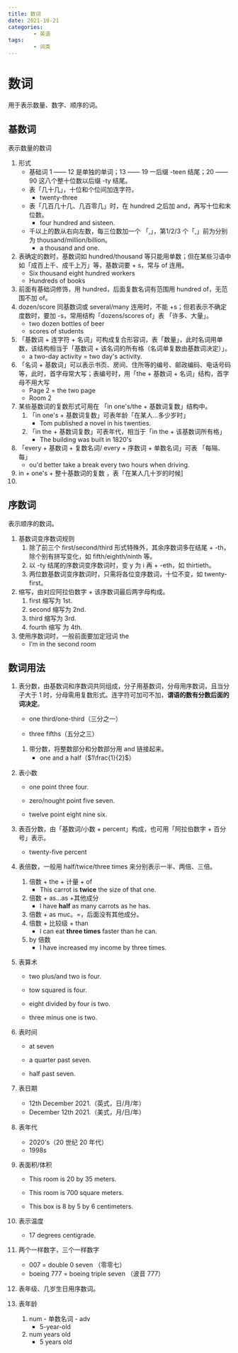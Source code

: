 ```yaml
---
title: 数词
date: 2021-10-21
categories:
        - 英语
tags:
        - 词类
---
```


# 数词

用于表示数量、数字、顺序的词。

## 基数词

表示数量的数词

1. 形式
   - 基础词 1 —— 12 是单独的单词；13 —— 19 一后缀 -teen 结尾；20 —— 90 这八个整十位数以后缀 -ty 结尾。
   - 表「几十几」，十位和个位间加连字符。
     - twenty-three
   - 表「几百几十几、几百零几」时，在 hundred 之后加 and，再写十位和末位数。
     - four hundred and sisteen.
   - 千以上的数从右向左数，每三位数加一个 「,」，第1/2/3 个「,」前为分别为 thousand/million/billion。
     - a thousand and one.
2. 表确定的数时，基数词如 hundred/thousand 等只能用单数；但在某些习语中如「成百上千、成千上万」等，基数词要 + s，常与 of 连用。
   - Six thousand eight hundred workers
   - Hundreds of books
3. 前面有基础词修饰，用 hundred，后面复数名词有范围用 hundred of，无范围不加 of。
4. dozen/score 同基数词或 several/many 连用时，不能 +s；但若表示不确定度数时，要加 -s，常用结构「dozens/scores of」表 「许多、大量」。
   - two dozen bottles of beer
   - scores of students
5. 「基数词 + 连字符 + 名词」可构成复合形容词，表「数量」，此时名词用单数，该结构相当于「基数词 + 该名词的所有格（名词单复数由基数词决定）」。
   - a two-day activity = two day's activity.
6. 「名词 + 基数词」可以表示书页、房间、住所等的编号、邮政编码、电话号码等，此时，首字母常大写；表编号时，用「the + 基数词 + 名词」结构，首字母不用大写
   - Page 2 = the two page
   - Room 2
7. 某些基数词的复数形式可用在 「in one's/the + 基数词复数」结构中。
   1. 「in one's + 基数词复数」可表年龄「在某人...多少岁时」
      - Tom published a novel in his twenties.
   2. 「in the + 基数词复数」可表年代，相当于「in the + 该基数词所有格」
      - The building was built in 1820's
8. 「every + 基数词 + 复数名词/ every + 序数词 + 单数名词」可表 「每隔、每」
   - ou'd better take a break every two hours when driving.
9. in + one's + 整十基数词的复数 ，表「在某人几十岁的时候]
10. 

## 序数词

表示顺序的数词。

1. 基数词变序数词规则
   1. 除了前三个 first/second/third 形式特殊外，其余序数词多在结尾 + -th，除个别有拼写变化，如 fifth/eighth/ninth 等。
   2. 以 -ty 结尾的序数词变序数词时，变 y 为 i 再 + -eth，如 thirtieth。
   3. 两位数基数词变序数词时，只需将各位变序数词，十位不变，如 twenty- first。
2. 缩写，由对应阿拉伯数字 + 该序数词最后两字母构成。
   1. first 缩写为 1st.
   2. second 缩写为 2nd.
   3. third 缩写为 3rd.
   4. fourth 缩写 为 4th.
3. 使用序数词时，一般前面要加定冠词 the
   - I’m in the second room

## 数词用法

1. 表分数，由基数词和序数词共同组成，分子用基数词，分母用序数词，且当分子大于 1 时，分母需用复数形式。连字符可加可不加，**谓语的数有分数后面的词决定**。

   - one third/one-third（三分之一）

   - three fifths（五分之三）

   1. 带分数，将整数部分和分数部分用 and 链接起来。
      - one and a half（$1\frac{1}{2}$）

2. 表小数

   - one point three four.

   - zero/nought point five seven.

   - twelve point eight nine six.

3. 表百分数，由「基数词/小数 + percent」构成，也可用「阿拉伯数字 + 百分号」表示。

   - twenty-five percent

4. 表倍数，一般用 half/twice/three times 来分别表示一半、两倍、三倍。

   1. 倍数 + the + 计量 + of
      - This carrot is **twice** the size of that one.
   2. 倍数 + as...as +其他成分
      - l have **half** as many carrots as he has.
   3. 倍数 + as muc。=，后面没有其他成分。
   3. 倍数 + 比较级 + than
      - l can eat **three times** faster than he can.
   4. by 倍数
      - l have increased my income by three times.

5. 表算术

   - two plus/and two is four.

   - tow squared is four.

   - eight divided by four is two.

   - three minus one is two.

6. 表时间

   - at seven

   - a quarter past seven.

   - half past seven.

7. 表日期

   - 12th December 2021.（英式，日/月/年）
   - December 12th 2021.（美式，月/日/年）

8. 表年代

   - 2020's（20 世纪 20 年代）
   - 1998s

9. 表面积/体积

   - This room is 20 by 35 meters.

   - This room is 700 square meters.

   - This box is 8 by 5 by 6 centimeters.

10. 表示温度

    - 17 degrees centigrade.

11. 两个一样数字，三个一样数字

    - 007 = double 0 seven （零零七）
    - boeing 777 = boeing triple seven （波音 777）

12. 表年级、几岁生日用序数词。

13. 表年龄

    1. num - 单数名词 - adv
       - 5-year-old
    2. num years old
       - 5 years old
